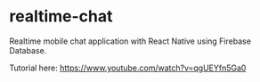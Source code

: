 # realtime-chat
Realtime mobile chat application with React Native using Firebase Database.

Tutorial here:
https://www.youtube.com/watch?v=qgUEYfn5Ga0
